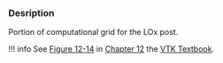 ### Desription

Portion of computational grid for the LOx post.

!!! info
    See [Figure 12-14](/VTKBook/12Chapter12/#Figure%2012-14) in [Chapter 12](/VTKBook/12Chapter12) the [VTK Textbook](/VTKBook/01Chapter1).
